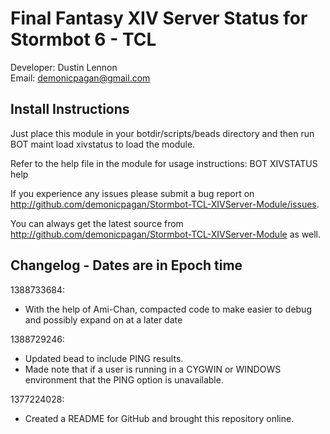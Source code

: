 Final Fantasy XIV Server Status for Stormbot 6 - TCL
=====================================================
Developer: Dustin Lennon<br />
Email: <demonicpagan@gmail.com>

Install Instructions
--------------------
Just place this module in your botdir/scripts/beads directory and then run BOT maint load xivstatus to load the module.

Refer to the help file in the module for usage instructions: BOT XIVSTATUS help

If you experience any issues please submit a bug report on
<http://github.com/demonicpagan/Stormbot-TCL-XIVServer-Module/issues>.

You can always get the latest source from <http://github.com/demonicpagan/Stormbot-TCL-XIVServer-Module> as well.

Changelog - Dates are in Epoch time
-----------------------------------
1388733684:

*	With the help of Ami-Chan, compacted code to make easier to debug and possibly expand on at a later date

1388729246:

*	Updated bead to include PING results.
*	Made note that if a user is running in a CYGWIN or WINDOWS environment that the PING option is unavailable.

1377224028:

*	Created a README for GitHub and brought this repository online.
